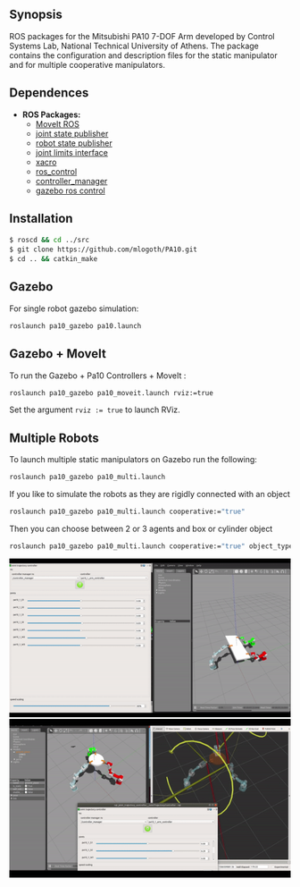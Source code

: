 ## Synopsis

ROS packages for the Mitsubishi PA10 7-DOF Arm developed by Control Systems Lab, National Technical University of Athens.
The package contains the configuration and description files for the static manipulator and for multiple cooperative manipulators.

## Dependences
* **ROS Packages:**
    * [MoveIt ROS](http://moveit.ros.org/)
    * [joint state publisher](http://wiki.ros.org/joint_state_publisher)
    * [robot state publisher](http://wiki.ros.org/robot_state_publisher)
    * [joint limits interface](http://wiki.ros.org/joint_limits_interface)
    * [xacro](http://wiki.ros.org/xacro)
    * [ros_control](http://wiki.ros.org/ros_control)
    * [controller_manager](http://wiki.ros.org/controller_manager)
    * [gazebo ros control](http://wiki.ros.org/gazebo_ros_control)


## Installation
```sh
$ roscd && cd ../src
$ git clone https://github.com/mlogoth/PA10.git
$ cd .. && catkin_make
```
## Gazebo
For single robot gazebo simulation:

```sh
roslaunch pa10_gazebo pa10.launch
```
## Gazebo + MoveIt
To run the Gazebo + Pa10 Controllers + MoveIt :
```sh
roslaunch pa10_gazebo pa10_moveit.launch rviz:=true
```
Set the argument ```rviz := true``` to launch RViz. 

##  Multiple Robots
To launch multiple static manipulators on Gazebo run the following:
```sh
roslaunch pa10_gazebo pa10_multi.launch
```
If you like to simulate the robots as they are rigidly connected with an object
```sh
roslaunch pa10_gazebo pa10_multi.launch cooperative:="true"
```
Then you can choose between 2 or 3 agents and box or cylinder object
```sh
roslaunch pa10_gazebo pa10_multi.launch cooperative:="true" object_type:="box|cylinder" agents:="2|3"
```
![](res/box_3_agnets.gif) ![](res/cylinder_3_agents.gif) 
